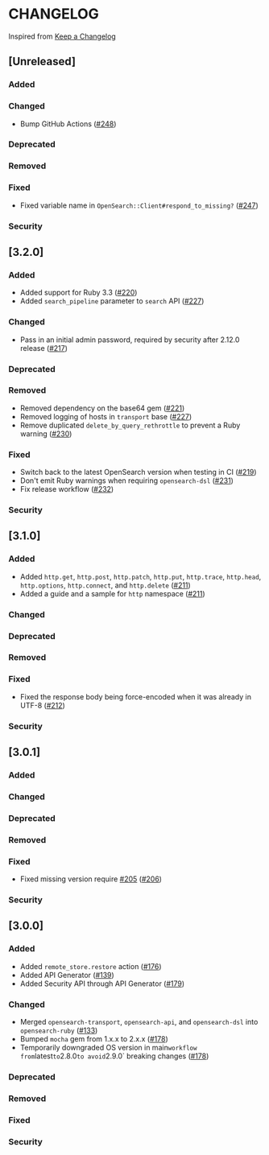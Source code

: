 # CHANGELOG
Inspired from [Keep a Changelog](https://keepachangelog.com/en/1.0.0/)

## [Unreleased]
### Added
### Changed
- Bump GitHub Actions ([#248](https://github.com/opensearch-project/opensearch-ruby/pull/248))
### Deprecated
### Removed
### Fixed
- Fixed variable name in `OpenSearch::Client#respond_to_missing?` ([#247](https://github.com/opensearch-project/opensearch-ruby/pull/247))
### Security

## [3.2.0]
### Added
- Added support for Ruby 3.3 ([#220](https://github.com/opensearch-project/opensearch-ruby/pull/220))
- Added `search_pipeline` parameter to `search` API ([#227](https://github.com/opensearch-project/opensearch-ruby/pull/227))
### Changed
- Pass in an initial admin password, required by security after 2.12.0 release ([#217](https://github.com/opensearch-project/opensearch-ruby/issues/217))
### Deprecated
### Removed
- Removed dependency on the base64 gem ([#221](https://github.com/opensearch-project/opensearch-ruby/pull/221))
- Removed logging of hosts in `transport` base ([#227](https://github.com/opensearch-project/opensearch-ruby/pull/227))
- Remove duplicated `delete_by_query_rethrottle` to prevent a Ruby warning ([#230](https://github.com/opensearch-project/opensearch-ruby/issues/230))

### Fixed
- Switch back to the latest OpenSearch version when testing in CI ([#219](https://github.com/opensearch-project/opensearch-ruby/pull/219))
- Don't emit Ruby warnings when requiring `opensearch-dsl` ([#231](https://github.com/opensearch-project/opensearch-ruby/issues/231))
- Fix release workflow ([#232](https://github.com/opensearch-project/opensearch-ruby/issues/232))
### Security

## [3.1.0]
### Added
- Added `http.get`, `http.post`, `http.patch`, `http.put`, `http.trace`, `http.head`, `http.options`, `http.connect`, and `http.delete`  ([#211](https://github.com/opensearch-project/opensearch-ruby/pull/211))
- Added a guide and a sample for `http` namespace ([#211](https://github.com/opensearch-project/opensearch-ruby/pull/211))
### Changed
### Deprecated
### Removed
### Fixed
- Fixed the response body being force-encoded when it was already in UTF-8 ([#212](https://github.com/opensearch-project/opensearch-ruby/issues/212))
### Security

## [3.0.1]
### Added
### Changed
### Deprecated
### Removed
### Fixed
- Fixed missing version require [#205](https://github.com/opensearch-project/opensearch-ruby/issues/205) ([#206](https://github.com/opensearch-project/opensearch-ruby/pull/206))
### Security

## [3.0.0]
### Added
- Added `remote_store.restore` action ([#176](https://github.com/opensearch-project/opensearch-ruby/pull/176))
- Added API Generator ([#139](https://github.com/opensearch-project/opensearch-ruby/issues/139))
- Added Security API through API Generator ([#179](https://github.com/opensearch-project/opensearch-ruby/pull/179))
### Changed
- Merged `opensearch-transport`, `opensearch-api`, and `opensearch-dsl` into `opensearch-ruby` ([#133](https://github.com/opensearch-project/opensearch-ruby/issues/133))
- Bumped `mocha` gem from 1.x.x to 2.x.x ([#178](https://github.com/opensearch-project/opensearch-ruby/pull/178))
- Temporarily downgraded OS version in main` workflow from `latest` to `2.8.0` to avoid `2.9.0` breaking changes ([#178](https://github.com/opensearch-project/opensearch-ruby/pull/178))
### Deprecated
### Removed
### Fixed
### Security
